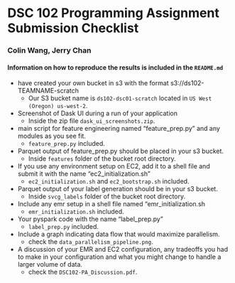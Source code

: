 # DSC 102 Programming Assignment Submission Checklist
### Colin Wang, Jerry Chan
#### Information on how to reproduce the results is included in the `README.md`
* have created your own bucket in s3 with the format s3://ds102-TEAMNAME-scratch
    * Our S3 bucket name is `ds102-dsc01-scratch` located in `US West (Oregon) us-west-2`.
* Screenshot of Dask UI during a run of your application
    * Inside the zip file `dask_ui_screenshots.zip`.
* main script for feature engineering named “feature_prep.py” and any modules as you see fit.
    * `feature_prep.py` included.
* Parquet output of feature_prep.py should be placed in your s3 bucket.
    * Inside `features` folder of the bucket root directory.
* If you use any environment setup on EC2, add it to a shell file and submit it with the name “ec2_initialization.sh”
    * `ec2_initialization.sh` and `ec2_bootstrap.sh` included.
* Parquet output of your label generation should be in your s3 bucket.
    * Inside `svcg_labels` folder of the bucket root directory.
* Include any emr setup in a shell file named “emr_initialization.sh
    * `emr_initialization.sh` included.
* Your pyspark code with the name “label_prep.py”
    * `label_prep.py` included.
* Include a graph indicating data flow that would maximize parallelism.
    * check the `data_parallelism_pipeline.png`.
* A discussion of your EMR and EC2 configuration, any tradeoffs you had to make in your configuration and what you might change to handle a larger volume of data.
    * check the `DSC102-PA_Discussion.pdf`.
